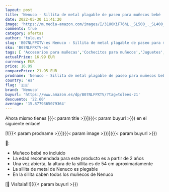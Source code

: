 ```yaml
---
layout: post
title: 'Nenuco - Sillita de metal plagable de paseo para muñecos bebé  Famosa 700015022 '
date: 2022-05-30 11:41:20
image: 'https://m.media-amazon.com/images/I/31U0KiF76hL._SL500_._SL400_.jpg'
comments: true
category: ofertas
author: 'tole.es'
slug: 'B07NLFPXTV-es Nenuco - Sillita de metal plagable de paseo para muñecos...'
sku: 'B07NLFPXTV-es'
tags: [ 'Accesorios para muñecas','Cochecitos para muñecos','Juguetes','Juguetes y juegos','Muñecas y accesorios','bebé','nenuco','🇪🇸', ]
actualPrice: 16.99 EUR
currency: EUR
price: 16.99
comparePrice: 21.95 EUR
prodname: 'Nenuco - Sillita de metal plagable de paseo para muñecos bebé  Famosa 700015022 '
country: 'es'
flag: '🇪🇸'
brand: 'Nenuco'
buyurl: 'https://www.amazon.es/dp/B07NLFPXTV/?tag=tolees-21'
descuento: '22.60'
average: '15.8779365079364'
---
```


Ahora mismo tienes [{{< param title >}}]({{< param buyurl >}}) en el siguiente enlace!

[![{{< param prodname >}}]({{< param image >}})]({{< param buyurl >}})

🔎:

- Muñeco bebé no incluido
- La edad recomendada para este producto es a partir de 2 años
- Una vez abierta, la altura de la sillita es de 54 cm aproximadamente
- La sillita de metal de Nenuco es plegable
- En la sillita caben todos los muñecos de Nenuco

[🛒 Visítala!!!]({{< param buyurl >}})
